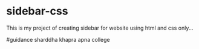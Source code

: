 # sidebar-css
This is my project of creating sidebar for website using html and css only...

#guidance
sharddha khapra apna college

